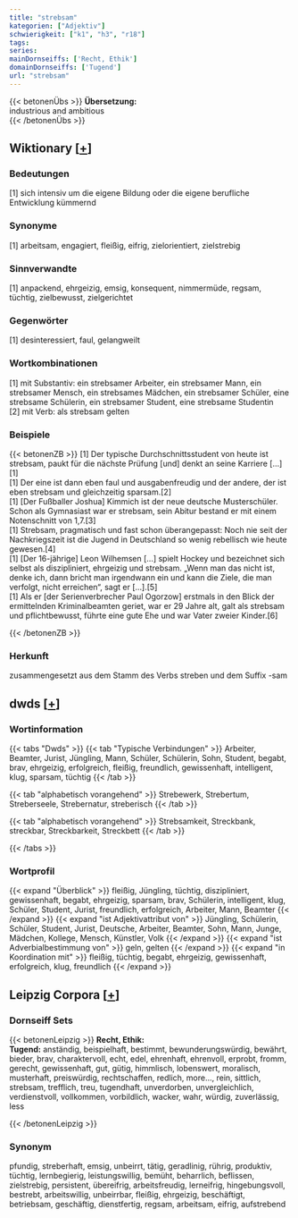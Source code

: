 ```yaml
---
title: "strebsam"
kategorien: ["Adjektiv"]
schwierigkeit: ["k1", "h3", "r18"]
tags:
series:
mainDornseiffs: ['Recht, Ethik']
domainDornseiffs: ['Tugend']
url: "strebsam"
---
```


{{< betonenÜbs >}}
**Übersetzung:**  
industrious  and ambitious  
{{< /betonenÜbs >}}

## Wiktionary [[+](https://de.wiktionary.org/wiki/strebsam)]

### Bedeutungen
[1] sich intensiv um die eigene Bildung oder die eigene berufliche Entwicklung kümmernd  

### Synonyme
[1] arbeitsam, engagiert, fleißig, eifrig, zielorientiert, zielstrebig  

### Sinnverwandte
[1] anpackend, ehrgeizig, emsig, konsequent, nimmermüde, regsam, tüchtig, zielbewusst, zielgerichtet  

### Gegenwörter
[1] desinteressiert, faul, gelangweilt  

### Wortkombinationen
[1] mit Substantiv: ein strebsamer Arbeiter, ein strebsamer Mann, ein strebsamer Mensch, ein strebsames Mädchen, ein strebsamer Schüler, eine strebsame Schülerin, ein strebsamer Student, eine strebsame Studentin  
[2] mit Verb: als strebsam gelten  

### Beispiele
{{< betonenZB >}}
[1] Der typische Durchschnittsstudent von heute ist strebsam, paukt für die nächste Prüfung [und] denkt an seine Karriere […][1]  
[1] Der eine ist dann eben faul und ausgabenfreudig und der andere, der ist eben strebsam und gleichzeitig sparsam.[2]  
[1] [Der Fußballer Joshua] Kimmich ist der neue deutsche Musterschüler. Schon als Gymnasiast war er strebsam, sein Abitur bestand er mit einem Notenschnitt von 1,7.[3]  
[1] Strebsam, pragmatisch und fast schon überangepasst: Noch nie seit der Nachkriegszeit ist die Jugend in Deutschland so wenig rebellisch wie heute gewesen.[4]  
[1] [Der 16-jährige] Leon Wilhemsen […] spielt Hockey und bezeichnet sich selbst als diszipliniert, ehrgeizig und strebsam. „Wenn man das nicht ist, denke ich, dann bricht man irgendwann ein und kann die Ziele, die man verfolgt, nicht erreichen“, sagt er […].[5]  
[1] Als er [der Serienverbrecher Paul Ogorzow] erstmals in den Blick der ermittelnden Kriminalbeamten geriet, war er 29 Jahre alt, galt als strebsam und pflichtbewusst, führte eine gute Ehe und war Vater zweier Kinder.[6]  

{{< /betonenZB >}}
### Herkunft
zusammengesetzt aus dem Stamm des Verbs streben und dem Suffix -sam  



## dwds [[+](https://www.dwds.de/wb/strebsam)]

### Wortinformation
{{< tabs "Dwds" >}}
{{< tab "Typische Verbindungen" >}}
Arbeiter, Beamter, Jurist, Jüngling, Mann, Schüler, Schülerin, Sohn, Student, begabt, brav, ehrgeizig, erfolgreich, fleißig, freundlich, gewissenhaft, intelligent, klug, sparsam, tüchtig
{{< /tab >}}

{{< tab "alphabetisch vorangehend" >}}
Strebewerk, Strebertum, Streberseele, Strebernatur, streberisch
{{< /tab >}}

{{< tab "alphabetisch vorangehend" >}}
Strebsamkeit, Streckbank, streckbar, Streckbarkeit, Streckbett
{{< /tab >}}

{{< /tabs >}}

### Wortprofil
{{< expand "Überblick" >}} fleißig, Jüngling, tüchtig, diszipliniert, gewissenhaft, begabt, ehrgeizig, sparsam, brav, Schülerin, intelligent, klug, Schüler, Student, Jurist, freundlich, erfolgreich, Arbeiter, Mann, Beamter {{< /expand >}}
{{< expand "ist Adjektivattribut von" >}} Jüngling, Schülerin, Schüler, Student, Jurist, Deutsche, Arbeiter, Beamter, Sohn, Mann, Junge, Mädchen, Kollege, Mensch, Künstler, Volk {{< /expand >}}
{{< expand "ist Adverbialbestimmung von" >}} geln, gelten {{< /expand >}}
{{< expand "in Koordination mit" >}} fleißig, tüchtig, begabt, ehrgeizig, gewissenhaft, erfolgreich, klug, freundlich {{< /expand >}}

## Leipzig Corpora [[+](https://corpora.uni-leipzig.de/en/res?word=strebsam&corpusId=deu_newscrawl-public_2018)]

### Dornseiff Sets
{{< betonenLeipzig >}}
**Recht, Ethik:**  
**Tugend:** anständig, beispielhaft, bestimmt, bewunderungswürdig, bewährt, bieder, brav, charaktervoll, echt, edel, ehrenhaft, ehrenvoll, erprobt, fromm, gerecht, gewissenhaft, gut, gütig, himmlisch, lobenswert, moralisch, musterhaft, preiswürdig, rechtschaffen, redlich, more..., rein, sittlich, strebsam, trefflich, treu, tugendhaft, unverdorben, unvergleichlich, verdienstvoll, vollkommen, vorbildlich, wacker, wahr, würdig, zuverlässig, less  

{{< /betonenLeipzig >}}

### Synonym
pfundig, streberhaft, emsig, unbeirrt, tätig, geradlinig, rührig, produktiv, tüchtig, lernbegierig, leistungswillig, bemüht, beharrlich, beflissen, zielstrebig, persistent, übereifrig, arbeitsfreudig, lerneifrig, hingebungsvoll, bestrebt, arbeitswillig, unbeirrbar, fleißig, ehrgeizig, beschäftigt, betriebsam, geschäftig, dienstfertig, regsam, arbeitsam, eifrig, aufstrebend

